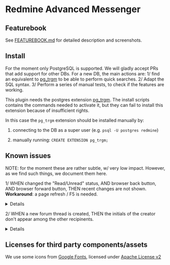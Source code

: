 # Redmine Advanced Messenger

## Featurebook

See [FEATUREBOOK.md](FEATUREBOOK.md) for detailed description and screenshots.

## Install

For the moment only PostgreSQL is supported. We will gladly accept PRs that add support for other DBs. For a new DB, the main actions are: 1/ find an equivalent to [pg_trgm](https://www.postgresql.org/docs/current/pgtrgm.html) to be able to perform quick searches. 2/ Adapt the SQL syntax. 3/ Perform a series of manual tests, to check if the features are working.

This plugin needs the postgres extension [pg_trgm](https://www.postgresql.org/docs/current/pgtrgm.html). The install scripts contains the commands needed to activate it, but they can fail to install this extension because of insufficient rights. 

In this case the ```pg_trgm``` extension should be installed manually by:
1. connecting to the DB as a super user (e.g. ```psql -U postgres redmine```)

2. manually running: ```CREATE EXTENSION pg_trgm;```

## Known issues

NOTE: for the moment these are rather subtle, w/ very low impact. However, as we find such things, we document them here.

1/ WHEN changed the "Read/Unread" status, AND browser back button, AND browser forward button, THEN recent changes are not shown. <br /> <b>Workaround</b>: a page refresh / F5 is needed.

<details>
TLDR: we noticed a strange minor behavior, when doing browser back + forward, or on duplicating tabs. If I just did an Ajax request (e.g. updated the read/unread status), and then click on back + forward, the update is not seen. Workaround: page refresh. It's related to the caching of Ajax requests. Present in all Ajax requests of Redmine; not only in our plugin.

<details>
<summary>Techincal details (click to expand)</summary>

<br />
If the read status of a note/forum message is changed, the coloring is changed accordingly. But if we navigate away to another page and after that we navigate back to the initial page (by pressing the back button), the note/message has the old status coloring.

This is caused because, as a response to the server action that update the read_status, we execute a js that updates only the modified note, instead of reloading the whole page. And when we land back on the page, the page is re-rendered from the cache and the journals/messages are having the old read statuses.

This is a pattern also used in Redmine project when a note text is edited. So the problem is present also in that case.

The above happens in Chrome. Not in Firefox. However, the issue is present when duplicating tabs. This seems to affect Firefox as well.

A solution would have been to reload the entire page when changing the read status of only one note/forum message, but that's something we want to avoid.
</details>
</details>

2/ WHEN a new forum thread is created, THEN the initials of the creator don't appear among the other recipinents.

<details>
  1/ If you write a note in an issue => your initials appear among the recipients. 2/ The same doesn't happen if you create a forum thread. 3/ However, it does happen if you answer within a thread (because on step 2, you were added as a watcher).

  Item 2/ doesn't happen if you watch the parent forum.
  
  This is the way Redmine works. For cases 1/ and 3/, Redmine actually tries to send you (as author) an email. Many people probably check the setting "My account > I don't want to be notified of changes that I make myself", and they don't actually receive such mails.

  However, Redmine Advanced Messenger works by intercepting the attempt to send email notifications. For 2/, no such attempt => no interception => no initials.

  If this is annoying, then we might add a hack in our interceptor to handle 2/ as well. Ref. [message_patch.rb](https://github.com/famiprog/redmine_advanced_messenger/blob/a9ac897c43cfbd8ff08d1026d60907dd1249d10d/lib/patches/message_patch.rb#L14), something like `users = notified_users | root.notified_watchers | board.notified_watchers | [User.current]
`.
</details>

## Licenses for third party components/assets

We use some icons from [Google Fonts](https://fonts.google.com/icons), licensed under [Apache License v2](https://www.apache.org/licenses/LICENSE-2.0.html)

